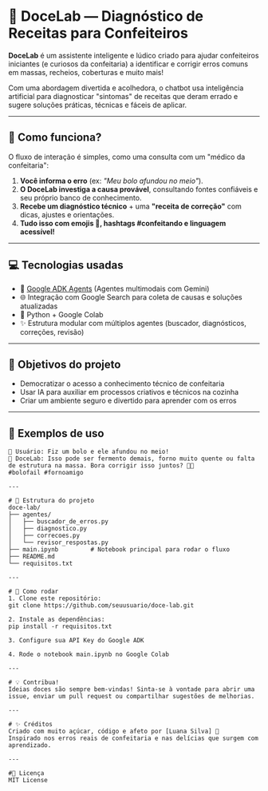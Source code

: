# 🍰 DoceLab — Diagnóstico de Receitas para Confeiteiros

**DoceLab** é um assistente inteligente e lúdico criado para ajudar confeiteiros iniciantes (e curiosos da confeitaria) a identificar e corrigir erros comuns em massas, recheios, coberturas e muito mais!

Com uma abordagem divertida e acolhedora, o chatbot usa inteligência artificial para diagnosticar "sintomas" de receitas que deram errado e sugere soluções práticas, técnicas e fáceis de aplicar.

---

## 🧁 Como funciona?

O fluxo de interação é simples, como uma consulta com um "médico da confeitaria":

1. **Você informa o erro** (ex: *"Meu bolo afundou no meio"*).
2. **O DoceLab investiga a causa provável**, consultando fontes confiáveis e seu próprio banco de conhecimento.
3. **Recebe um diagnóstico técnico** + uma **"receita de correção"** com dicas, ajustes e orientações.
4. **Tudo isso com emojis 🍩, hashtags #confeitando e linguagem acessível!**

---

## 💻 Tecnologias usadas

- 🤖 [Google ADK Agents](https://developers.google.com/agents) (Agentes multimodais com Gemini)
- 🌐 Integração com Google Search para coleta de causas e soluções atualizadas
- 🐍 Python + Google Colab
- ✨ Estrutura modular com múltiplos agentes (buscador, diagnósticos, correções, revisão)

---

## 🚀 Objetivos do projeto

- Democratizar o acesso a conhecimento técnico de confeitaria
- Usar IA para auxiliar em processos criativos e técnicos na cozinha
- Criar um ambiente seguro e divertido para aprender com os erros

---

## 📸 Exemplos de uso

```text
🎂 Usuário: Fiz um bolo e ele afundou no meio!
🤖 DoceLab: Isso pode ser fermento demais, forno muito quente ou falta de estrutura na massa. Bora corrigir isso juntos? 👨‍🍳
#bolofail #fornoamigo

---

# 📁 Estrutura do projeto
doce-lab/
├── agentes/
│   ├── buscador_de_erros.py
│   ├── diagnostico.py
│   ├── correcoes.py
│   └── revisor_respostas.py
├── main.ipynb         # Notebook principal para rodar o fluxo
├── README.md
└── requisitos.txt

---

# 🔧 Como rodar
1. Clone este repositório:
git clone https://github.com/seuusuario/doce-lab.git

2. Instale as dependências:
pip install -r requisitos.txt

3. Configure sua API Key do Google ADK

4. Rode o notebook main.ipynb no Google Colab

---

# 💡 Contribua!
Ideias doces são sempre bem-vindas! Sinta-se à vontade para abrir uma issue, enviar um pull request ou compartilhar sugestões de melhorias.

---

# ✨ Créditos
Criado com muito açúcar, código e afeto por [Luana Silva] 🍓
Inspirado nos erros reais de confeitaria e nas delícias que surgem com aprendizado.

---

#📜 Licença
MIT License
